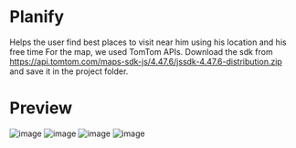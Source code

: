 # Planify
Helps the user find best places to visit near him using his location and his free time
For the map, we used TomTom APIs. 
Download the sdk from https://api.tomtom.com/maps-sdk-js/4.47.6/jssdk-4.47.6-distribution.zip and save it in the project folder.
# Preview
![image](https://user-images.githubusercontent.com/50575195/86018881-8ed32980-ba43-11ea-8828-7edbc3762431.png)
![image](https://user-images.githubusercontent.com/50575195/86019400-2e90b780-ba44-11ea-8c9f-3fef8a693b80.png)
![image](https://user-images.githubusercontent.com/50575195/86019597-6d267200-ba44-11ea-817a-c6e4eb80cf2f.png)
![image](https://user-images.githubusercontent.com/50575195/86019783-a959d280-ba44-11ea-8f7a-4941dc384ac6.png)
